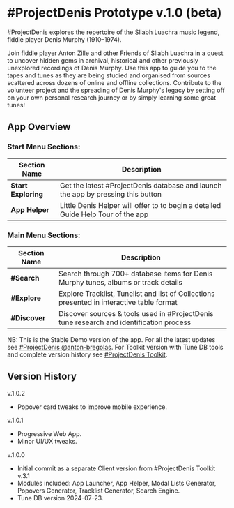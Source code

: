 #ProjectDenis Prototype v.1.0 (beta)
========================================================================================
#ProjectDenis explores the repertoire of the Sliabh Luachra music legend, fiddle player Denis Murphy (1910–1974).

Join fiddle player Anton Zille and other Friends of Sliabh Luachra in a quest to uncover hidden gems in archival, historical and other previously unexplored recordings of Denis Murphy. Use this app to guide you to the tapes and tunes as they are being studied and organised from sources scattered across dozens of online and offline collections. Contribute to the volunteer project and the spreading of Denis Murphy's legacy by setting off on your own personal research journey or by simply learning some great tunes!

## App Overview

### Start Menu Sections:

Section Name | Description |
| --- | --- |
| **Start Exploring** | Get the latest #ProjectDenis database and launch the app by pressing this button |
| **App Helper** | Little Denis Helper will offer to to begin a detailed Guide Help Tour of the app |

### Main Menu Sections:

Section Name | Description |
| --- | --- |
| **#Search** | Search through 700+ database items for Denis Murphy tunes, albums or track details |
| **#Explore** | Explore Tracklist, Tunelist and list of Collections presented in interactive table format |
| **#Discover** | Discover sources & tools used in #ProjectDenis tune research and identification process |

NB: This is the Stable Demo version of the app. For all the latest updates see [#ProjectDenis @anton-bregolas](https://github.com/anton-bregolas/ProjectDenis). 
For Toolkit version with Tune DB tools and complete version history see [#ProjectDenis Toolkit](https://github.com/anton-bregolas/ProjectDenisToolkit).

## Version History

v.1.0.2
+ Popover card tweaks to improve mobile experience.

v.1.0.1

+ Progressive Web App.
+ Minor UI/UX tweaks.

v.1.0.0

+ Initial commit as a separate Client version from #ProjectDenis Toolkit v.3.1
+ Modules included: App Launcher, App Helper, Modal Lists Generator, Popovers Generator, Tracklist Generator, Search Engine.
+ Tune DB version 2024-07-23.
